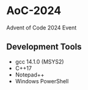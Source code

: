 # AoC-2024
Advent of Code 2024 Event

## Development Tools
- gcc 14.1.0 (MSYS2)
- C++17
- Notepad++
- Windows PowerShell
